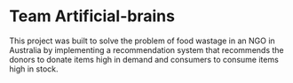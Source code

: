 # Team Artificial-brains
This project was built to solve the problem of food wastage in an NGO in Australia by implementing a recommendation system that recommends the donors to donate items high in demand and consumers to consume items high in stock.
